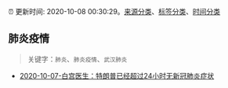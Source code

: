 :alarm_clock: 更新时间: 2020-10-08 00:30:29。[来源分类](../README.md)、[标签分类](../TAGS.md)、[时间分类](../TIMELINE.md)

## 肺炎疫情


> 关键字：`肺炎`、`肺炎疫情`、`武汉肺炎`



- [2020-10-07-白宫医生：特朗普已经超过24小时无新冠肺炎症状](http://app.cctv.com/special/cportal/detail/arti/index.html?id=ArtiKdAmekXe9Zj6u1lfsZTj201008&isfromapp=1) 